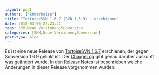 ```yaml
---
layout: post
authors: ["khmarbaise"]
title: "TortoiseSVN 1.6.7 (SVN 1.6.9) - erschienen"
date: 2010-03-06 22:23:21
tags: SKM,Neue Versionen,Subversion
categories: [SKM,Neue Versionen,Subversion]
post-type: blog
---
```

Es ist eine neue Release von <a href="http://tortoisesvn.net/">TortoiseSVN 1.6.7</a> erschienen, der gegen Subversion 1.6.9 gelinkt ist. Der <a href="http://tortoisesvn.tigris.org/ChangeLog.txt">ChangeLog</a> gibt genau darüber auskunft was geändert wurde. In den <a href="http://tortoisesvn.tigris.org/tsvn_1.6_releasenotes.html">Release Notes</a> ist beschrieben welche Änderungen in dieser Release vorgenommen wurden.
